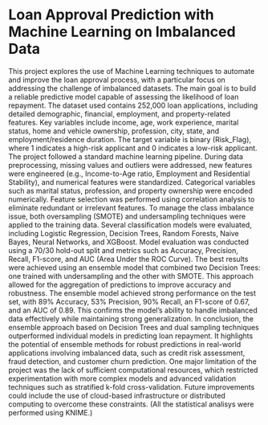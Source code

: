 # Loan Approval Prediction with Machine Learning on Imbalanced Data

This project explores the use of Machine Learning techniques to automate and improve the loan approval process, with a particular focus on addressing the challenge of imbalanced datasets. The main goal is to build a reliable predictive model capable of assessing the likelihood of loan repayment.
The dataset used contains 252,000 loan applications, including detailed demographic, financial, employment, and property-related features. Key variables include income, age, work experience, marital status, home and vehicle ownership, profession, city, state, and employment/residence duration. The target variable is binary (Risk_Flag), where 1 indicates a high-risk applicant and 0 indicates a low-risk applicant.
The project followed a standard machine learning pipeline. During data preprocessing, missing values and outliers were addressed, new features were engineered (e.g., Income-to-Age ratio, Employment and Residential Stability), and numerical features were standardized. Categorical variables such as marital status, profession, and property ownership were encoded numerically. Feature selection was performed using correlation analysis to eliminate redundant or irrelevant features.
To manage the class imbalance issue, both oversampling (SMOTE) and undersampling techniques were applied to the training data. Several classification models were evaluated, including Logistic Regression, Decision Trees, Random Forests, Naive Bayes, Neural Networks, and XGBoost. Model evaluation was conducted using a 70/30 hold-out split and metrics such as Accuracy, Precision, Recall, F1-score, and AUC (Area Under the ROC Curve).
The best results were achieved using an ensemble model that combined two Decision Trees: one trained with undersampling and the other with SMOTE. This approach allowed for the aggregation of predictions to improve accuracy and robustness. The ensemble model achieved strong performance on the test set, with 89% Accuracy, 53% Precision, 90% Recall, an F1-score of 0.67, and an AUC of 0.89. This confirms the model’s ability to handle imbalanced data effectively while maintaining strong generalization.
In conclusion, the ensemble approach based on Decision Trees and dual sampling techniques outperformed individual models in predicting loan repayment. It highlights the potential of ensemble methods for robust predictions in real-world applications involving imbalanced data, such as credit risk assessment, fraud detection, and customer churn prediction.
One major limitation of the project was the lack of sufficient computational resources, which restricted experimentation with more complex models and advanced validation techniques such as stratified k-fold cross-validation. Future improvements could include the use of cloud-based infrastructure or distributed computing to overcome these constraints.
(All the statistical analisys were performed using KNIME.)
